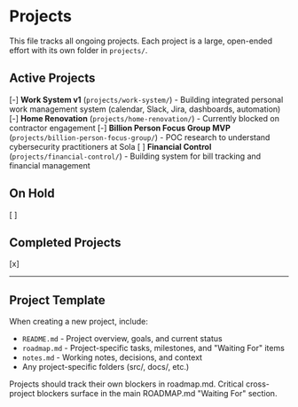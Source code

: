 # Projects

This file tracks all ongoing projects. Each project is a large, open-ended effort with its own folder in `projects/`.

## Active Projects

[-] **Work System v1** (`projects/work-system/`) - Building integrated personal work management system (calendar, Slack, Jira, dashboards, automation)
[-] **Home Renovation** (`projects/home-renovation/`) - Currently blocked on contractor engagement
[-] **Billion Person Focus Group MVP** (`projects/billion-person-focus-group/`) - POC research to understand cybersecurity practitioners at Sola
[ ] **Financial Control** (`projects/financial-control/`) - Building system for bill tracking and financial management

## On Hold

[ ]

## Completed Projects

[x]

---

## Project Template

When creating a new project, include:
- `README.md` - Project overview, goals, and current status
- `roadmap.md` - Project-specific tasks, milestones, and "Waiting For" items
- `notes.md` - Working notes, decisions, and context
- Any project-specific folders (src/, docs/, etc.)

Projects should track their own blockers in roadmap.md. Critical cross-project blockers surface in the main ROADMAP.md "Waiting For" section.
